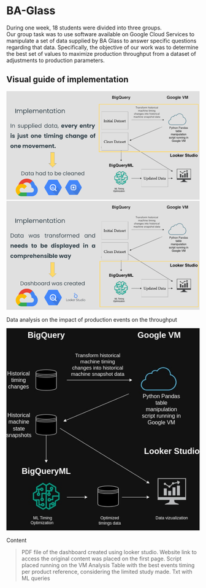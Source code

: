 # BA-Glass

During one week, 18 students were divided into three groups.</br>
Our group task was to use software available on Google Cloud Services to manipulate a set of data supplied by BA Glass to answer specific questions regarding that data.
Specifically, the objective of our work was to determine the best set of values to maximize production throughput from a dataset of adjustments to production parameters.

## Visual guide of implementation

![alt text](https://github.com/mjorgecruz/BA-Glass_Hackathon/blob/main/BA%20Glass%20-%20Group%201.png)
![alt text](https://github.com/mjorgecruz/BA-Glass_Hackathon/blob/main/BA%20Glass%20-%20Group%201(1).png)


Data analysis on the impact of production events on the throughput

![alt text](https://github.com/Rui-Pedro-Pires/BA-Glass/blob/main/diag.jpg?raw=true)

Content
> PDF file of the dashboard created using looker studio. Website link to access the original content was  placed on the first page.
> Script placed running on the VM Analysis
> Table with the best events timing per product reference, considering the limited study made.
> Txt with ML queries
